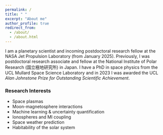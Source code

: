 ```yaml
---
permalink: /
title: " "
excerpt: "About me"
author_profile: true
redirect_from: 
  - /about/
  - /about.html
---
```

I am a planetary scientist and incoming postdoctoral research fellow at the NASA Jet Propulsion Laboratory (from January 2025). Previously, I was postdoctoral research associate and fellow at the National Institute of Polar Research (国立極地研究所) in Japan.  I have a PhD in space physics from the UCL Mullard Space Science Laboratory and in 2023 I was awarded the UCL _Alan Johnstone Prize for Outstanding Scientific Achievement_.

### Research Interests
* Space plasmas
* Moon-magnetosphere interactions
* Machine learning & uncertainty quantification
* Ionospheres and MI coupling
* Space weather prediction
* Habitability of the solar system
